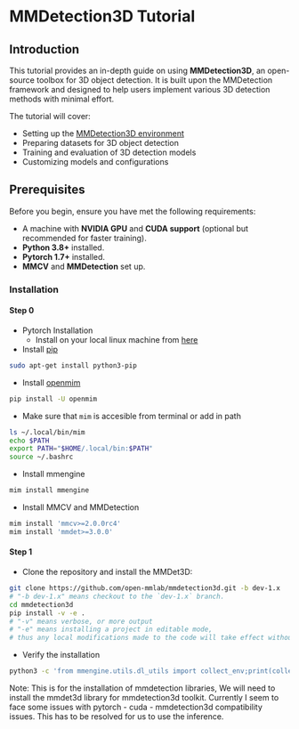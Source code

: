# MMDetection3D Tutorial

## Introduction

This tutorial provides an in-depth guide on using **MMDetection3D**, an open-source toolbox for 3D object detection. It is built upon the MMDetection framework and designed to help users implement various 3D detection methods with minimal effort.

The tutorial will cover:
- Setting up the [MMDetection3D environment](https://mmdetection3d.readthedocs.io/en/latest/get_started.html)
- Preparing datasets for 3D object detection
- Training and evaluation of 3D detection models
- Customizing models and configurations

## Prerequisites

Before you begin, ensure you have met the following requirements:
- A machine with **NVIDIA GPU** and **CUDA support** (optional but recommended for faster training).
- **Python 3.8+** installed.
- **Pytorch 1.7+** installed.
- **MMCV** and **MMDetection** set up.

### Installation
#### Step 0 
- Pytorch Installation
  - Install on your local linux machine from [here](https://pytorch.org/get-started/locally/)
- Install [pip](https://stackoverflow.com/questions/6587507/how-to-install-pip-with-python-3)
  
```bash
sudo apt-get install python3-pip
``` 
- Install [openmim](https://github.com/open-mmlab/mmengine)
```bash
pip install -U openmim
```
- Make sure that `mim` is accesible from terminal or add in path
```bash
ls ~/.local/bin/mim
echo $PATH
export PATH="$HOME/.local/bin:$PATH"
source ~/.bashrc
``` 

- Install mmengine
```bash
mim install mmengine
```

- Install MMCV and MMDetection
```bash
mim install 'mmcv>=2.0.0rc4'
mim install 'mmdet>=3.0.0'
```

#### Step 1

- Clone the repository and install the MMDet3D:

```bash
git clone https://github.com/open-mmlab/mmdetection3d.git -b dev-1.x
# "-b dev-1.x" means checkout to the `dev-1.x` branch.
cd mmdetection3d
pip install -v -e .
# "-v" means verbose, or more output
# "-e" means installing a project in editable mode,
# thus any local modifications made to the code will take effect without reinstallation.
```

- Verify the installation
```bash
python3 -c 'from mmengine.utils.dl_utils import collect_env;print(collect_env())'
```

Note: This is for the installation of mmdetection libraries, We will need to install the mmdet3d library for mmdetection3d toolkit. Currently I seem to face some issues with pytorch - cuda - mmdetection3d compatibility issues. This has to be resolved for us to use the inference.